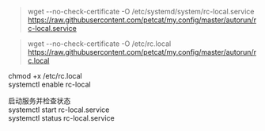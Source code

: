 

> wget --no-check-certificate -O /etc/systemd/system/rc-local.service https://raw.githubusercontent.com/petcat/my.config/master/autorun/rc-local.service

> wget --no-check-certificate -O /etc/rc.local https://raw.githubusercontent.com/petcat/my.config/master/autorun/rc.local



chmod +x /etc/rc.local     
systemctl enable rc-local     


启动服务并检查状态    
systemctl start rc-local.service  
systemctl status rc-local.service  
